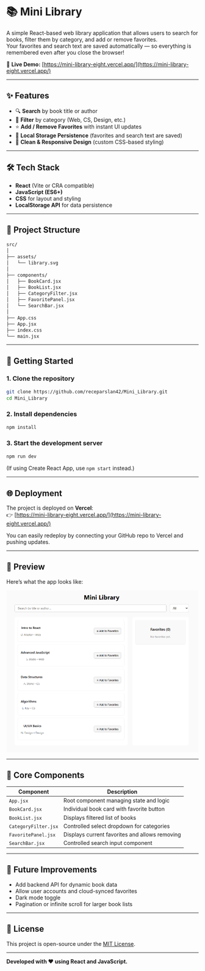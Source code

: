 # 📚 Mini Library

A simple React-based web library application that allows users to search for books, filter them by category, and add or remove favorites.  
Your favorites and search text are saved automatically — so everything is remembered even after you close the browser!

🔗 **Live Demo:** [https://mini-library-eight.vercel.app/](https://mini-library-eight.vercel.app/)

---

## ✨ Features

- 🔍 **Search** by book title or author  
- 🧭 **Filter** by category (Web, CS, Design, etc.)  
- ⭐ **Add / Remove Favorites** with instant UI updates  
- 💾 **Local Storage Persistence** (favorites and search text are saved)  
- 🎨 **Clean & Responsive Design** (custom CSS-based styling)  

---

## 🛠️ Tech Stack

- **React** (Vite or CRA compatible)
- **JavaScript (ES6+)**
- **CSS** for layout and styling
- **LocalStorage API** for data persistence

---

## 📂 Project Structure

```
src/
│
├── assets/
│   └── library.svg
│
├── components/
│   ├── BookCard.jsx
│   ├── BookList.jsx
│   ├── CategoryFilter.jsx
│   ├── FavoritePanel.jsx
│   └── SearchBar.jsx
│
├── App.css
├── App.jsx
├── index.css
└── main.jsx
```

---

## 🚀 Getting Started

### 1. Clone the repository
```bash
git clone https://github.com/receparslan42/Mini_Library.git
cd Mini_Library
```

### 2. Install dependencies
```bash
npm install
```

### 3. Start the development server
```bash
npm run dev
```
(If using Create React App, use `npm start` instead.)

---

## 🌐 Deployment

The project is deployed on **Vercel**:  
👉 [https://mini-library-eight.vercel.app/](https://mini-library-eight.vercel.app/)

You can easily redeploy by connecting your GitHub repo to Vercel and pushing updates.

---

## 📸 Preview

Here’s what the app looks like:

![Mini Library Screenshot](https://github.com/receparslan42/Mini_Library/blob/main/preview.png)

---

## 🧩 Core Components

| Component | Description |
|------------|-------------|
| `App.jsx` | Root component managing state and logic |
| `BookCard.jsx` | Individual book card with favorite button |
| `BookList.jsx` | Displays filtered list of books |
| `CategoryFilter.jsx` | Controlled select dropdown for categories |
| `FavoritePanel.jsx` | Displays current favorites and allows removing |
| `SearchBar.jsx` | Controlled search input component |

---

## 🧠 Future Improvements

- Add backend API for dynamic book data  
- Allow user accounts and cloud-synced favorites  
- Dark mode toggle  
- Pagination or infinite scroll for larger book lists  

---

## 📝 License

This project is open-source under the [MIT License](LICENSE).

---

**Developed with ❤️ using React and JavaScript.**
